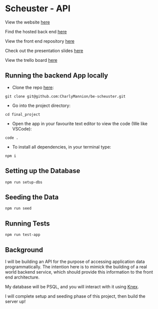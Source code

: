 # Scheuster - API

View the website [here](https://scheuster.netlify.app/)

Find the hosted back end [here](https://scheuster-backend.herokuapp.com/playerlist)

View the front end repository [here](https://github.com/CharlyMannion/fe-scheuster)

Check out the presentation slides [here](https://docs.google.com/presentation/d/1CiV3ls1eskvFRgxnzb3ImigvVxlpMBCXm5KJqQg78ao/edit#slide=id.p)

View the trello board [here](https://trello.com/b/DpW95zmA/scheuster)

## Running the backend App locally
* Clone the repo [here](https://github.com/CharlyMannion/be-scheuster): 
```
git clone git@github.com:CharlyMannion/be-scheuster.git
```
* Go into the project directory:
```
cd final_project
```
* Open the app in your favourite text editor to view the code (We like VSCode):
```
code .
```
* To install all dependencies, in your terminal type:
```
npm i
```

## Setting up the Database
```
npm run setup-dbs
```

## Seeding the Data
```
npm run seed
```

## Running Tests
```
npm run test-app
```

## Background

I will be building an API for the purpose of accessing application data programmatically. The intention here is to mimick the building of a real world backend service, which should provide this information to the front end architecture.

My database will be PSQL, and you will interact with it using [Knex](https://knexjs.org).

I will complete setup and seeding phase of this project, then build the server up! 


